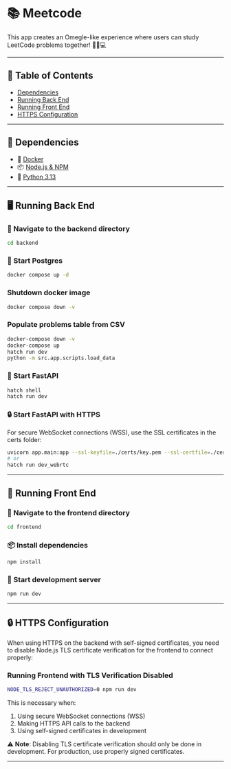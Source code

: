 # 📚 Meetcode

This app creates an Omegle-like experience where users can study LeetCode problems together! 👯‍♂️💻

---

## 📑 Table of Contents
- [Dependencies](#-dependencies)
- [Running Back End](#-running-back-end)
- [Running Front End](#-running-front-end)
- [HTTPS Configuration](#-https-configuration)

---

## 🔧 Dependencies

- 🐳 [Docker](https://www.docker.com/products/docker-desktop/)
- 📦 [Node.js & NPM](https://nodejs.org/)
- 🐍 [Python 3.13](https://www.python.org/downloads/)

---

## 🖥️ Running Back End

### 📁 Navigate to the backend directory

```bash
cd backend
```

### 🐘 Start Postgres

```bash
docker compose up -d
```

### Shutdown docker image

```bash
docker compose down -v
```

### Populate problems table from CSV
```bash
docker-compose down -v
docker-compose up
hatch run dev
python -m src.app.scripts.load_data
```

### 🚀 Start FastAPI

```bash
hatch shell 
hatch run dev
```

### 🔒 Start FastAPI with HTTPS

For secure WebSocket connections (WSS), use the SSL certificates in the certs folder:

```bash
uvicorn app.main:app --ssl-keyfile=./certs/key.pem --ssl-certfile=./certs/cert.pem --host 0.0.0.0 --port 8000
# or
hatch run dev_webrtc
```

---

## 🎨 Running Front End

### 📁 Navigate to the frontend directory

```bash
cd frontend
```

### 📦 Install dependencies

```bash
npm install
```

### 🧪 Start development server

```bash
npm run dev
```

---

## 🔒 HTTPS Configuration

When using HTTPS on the backend with self-signed certificates, you need to disable Node.js TLS certificate verification for the frontend to connect properly:

### Running Frontend with TLS Verification Disabled

```bash
NODE_TLS_REJECT_UNAUTHORIZED=0 npm run dev
```

This is necessary when:
1. Using secure WebSocket connections (WSS)
2. Making HTTPS API calls to the backend
3. Using self-signed certificates in development

⚠️ **Note**: Disabling TLS certificate verification should only be done in development. For production, use properly signed certificates.

---
